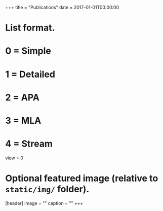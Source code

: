 +++
title = "Publications"
date = 2017-01-01T00:00:00

# List format.
#   0 = Simple
#   1 = Detailed
#   2 = APA
#   3 = MLA
#   4 = Stream
view = 0

# Optional featured image (relative to `static/img/` folder).
[header]
image = ""
caption = ""
+++
